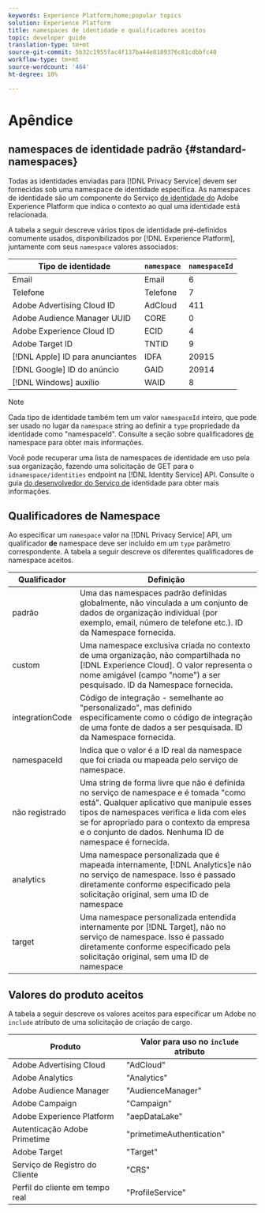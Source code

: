 ```yaml
---
keywords: Experience Platform;home;popular topics
solution: Experience Platform
title: namespaces de identidade e qualificadores aceitos
topic: developer guide
translation-type: tm+mt
source-git-commit: 5b32c1955fac4f137ba44e8189376c81cdbbfc40
workflow-type: tm+mt
source-wordcount: '464'
ht-degree: 10%

---
```



# Apêndice

## namespaces de identidade padrão {#standard-namespaces}

Todas as identidades enviadas para [!DNL Privacy Service] devem ser fornecidas sob uma namespace de identidade específica. As namespaces de identidade são um componente do Serviço [de identidade do](../../identity-service/home.md) Adobe Experience Platform que indica o contexto ao qual uma identidade está relacionada.

A tabela a seguir descreve vários tipos de identidade pré-definidos comumente usados, disponibilizados por [!DNL Experience Platform], juntamente com seus `namespace` valores associados:

| Tipo de identidade | `namespace` | `namespaceId` |
| --- | --- | --- |
| Email | Email | 6 |
| Telefone | Telefone | 7 |
| Adobe Advertising Cloud ID | AdCloud | 411 |
| Adobe Audience Manager UUID | CORE | 0 |
| Adobe Experience Cloud ID | ECID | 4 |
| Adobe Target ID | TNTID | 9 |
| [!DNL Apple] ID para anunciantes | IDFA | 20915 |
| [!DNL Google] ID do anúncio | GAID | 20914 |
| [!DNL Windows] auxílio | WAID | 8 |

>[!NOTE]
>
>Cada tipo de identidade também tem um valor `namespaceId` inteiro, que pode ser usado no lugar da `namespace` string ao definir a `type` propriedade da identidade como &quot;namespaceId&quot;. Consulte a seção sobre qualificadores [de](#namespace-qualifiers) namespace para obter mais informações.

Você pode recuperar uma lista de namespaces de identidade em uso pela sua organização, fazendo uma solicitação de GET para o `idnamespace/identities` endpoint na [!DNL Identity Service] API. Consulte o guia [do desenvolvedor do Serviço de](../../identity-service/api/getting-started.md) identidade para obter mais informações.

## Qualificadores de Namespace

Ao especificar um `namespace` valor na [!DNL Privacy Service] API, um qualificador **de** namespace deve ser incluído em um `type` parâmetro correspondente. A tabela a seguir descreve os diferentes qualificadores de namespace aceitos.

| Qualificador | Definição |
| --------- | ---------- |
| padrão | Uma das namespaces padrão definidas globalmente, não vinculada a um conjunto de dados de organização individual (por exemplo, email, número de telefone etc.). ID da Namespace fornecida. |
| custom | Uma namespace exclusiva criada no contexto de uma organização, não compartilhada no [!DNL Experience Cloud]. O valor representa o nome amigável (campo &quot;nome&quot;) a ser pesquisado. ID da Namespace fornecida. |
| integrationCode | Código de integração - semelhante ao &quot;personalizado&quot;, mas definido especificamente como o código de integração de uma fonte de dados a ser pesquisada. ID da Namespace fornecida. |
| namespaceId | Indica que o valor é a ID real da namespace que foi criada ou mapeada pelo serviço de namespace. |
| não registrado | Uma string de forma livre que não é definida no serviço de namespace e é tomada &quot;como está&quot;. Qualquer aplicativo que manipule esses tipos de namespaces verifica e lida com eles se for apropriado para o contexto da empresa e o conjunto de dados. Nenhuma ID de namespace é fornecida. |
| analytics | Uma namespace personalizada que é mapeada internamente, [!DNL Analytics]e não no serviço de namespace. Isso é passado diretamente conforme especificado pela solicitação original, sem uma ID de namespace |
| target | Uma namespace personalizada entendida internamente por [!DNL Target], não no serviço de namespace. Isso é passado diretamente conforme especificado pela solicitação original, sem uma ID de namespace |

## Valores do produto aceitos

A tabela a seguir descreve os valores aceitos para especificar um Adobe no `include` atributo de uma solicitação de criação de cargo.

| Produto | Valor para uso no `include` atributo |
--- | ---
| Adobe Advertising Cloud | &quot;AdCloud&quot; |
| Adobe Analytics | &quot;Analytics&quot; |
| Adobe Audience Manager | &quot;AudienceManager&quot; |
| Adobe Campaign | &quot;Campaign&quot; |
| Adobe Experience Platform | &quot;aepDataLake&quot; |
| Autenticação Adobe Primetime | &quot;primetimeAuthentication&quot; |
| Adobe Target | &quot;Target&quot; |
| Serviço de Registro do Cliente | &quot;CRS&quot; |
| Perfil do cliente em tempo real | &quot;ProfileService&quot; |